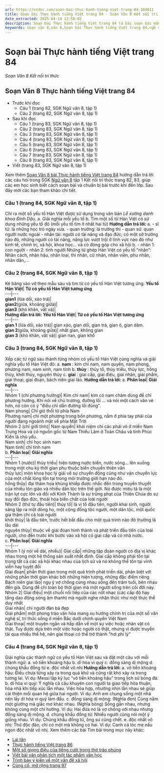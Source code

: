```yaml
---
url: https://vndoc.com/soan-bai-thuc-hanh-tieng-viet-trang-84-304011
title: Soạn bài Thực hành tiếng Việt trang 84 - Soạn Văn 8 Kết nối tri thức - VnDoc.com
date_extracted: 2025-04-14 12:50:02
description: Soạn bài Thực hành tiếng Việt trang 84 là bài soạn bài mẫu thuộc chương trình Ngữ văn lớp 8 KNTT học kì 1. Mời các bạn cùng tham khảo bài soạn để chuẩn bị cho bài học sắp tới của mình.
keywords: soạn văn 8,văn 8,Soạn bài Thực hành tiếng Việt trang 84,ngữ văn 8,soan van 8,soạn văn lớp 8,giải văn 8,soạn văn 8 tập 1,soạn văn 8 Thực hành tiếng Việt trang 84,soạn văn 8 kết nối tri thức,văn 8 chân trời sáng tạo,ngữ văn 8 kết nối tri thức,Thực hành tiếng Việt trang 84,soạn bài Thực hành tiếng Việt trang 84 lớp 8,soạn văn 8 kntt,văn 8 kết nối tri thức,thực hành tiếng việt lớp 8 trang 84 ngắn nhất,thực hành tiếng việt lớp 8 trang 84
---
```


# Soạn bài Thực hành tiếng Việt trang 84
 _Soạn Văn 8 Kết nối tri thức_
## Soạn Văn 8 Thực hành tiếng Việt trang 84
  * Trước khi đọc
    * Câu 1 \(trang 82, SGK Ngữ văn 8, tập 1\)
    * Câu 2 \(trang 82, SGK Ngữ văn 8, tập 1\)
  * Sau khi đọc
    * Câu 1 \(trang 83, SGK Ngữ văn 8, tập 1\)
    * Câu 2 \(trang 83, SGK Ngữ văn 8, tập 1\)
    * Câu 3 \(trang 83, SGK Ngữ văn 8, tập 1\)
    * Câu 4 \(trang 83, SGK Ngữ văn 8, tập 1\)
    * Câu 5 \(trang 83, SGK Ngữ văn 8, tập 1\)
    * Câu 6 \(trang 83, SGK Ngữ văn 8, tập 1\)
    * Câu 7 \(trang 83, SGK Ngữ văn 8, tập 1\)
    * Câu 8 \(trang 83, SGK Ngữ văn 8, tập 1\)
  * Viết \(trang 83, SGK Ngữ văn 8, tập 1\)

Xem thêm
[Soạn Văn 8 bài Thực hành tiếng Việt trang 84](<https://vndoc.com/soan-bai-thuc-hanh-tieng-viet-trang-84-304011>) hướng dẫn trả lời các câu hỏi trong SGK [Ngữ văn 8](<https://vndoc.com/ngu-van-lop8>) tập 1 Kết nối tri thức trang 82, 83, giúp các em học sinh biết cách soạn bài và chuẩn bị bài trước khi đến lớp. Sau đây mời các bạn tham khảo chi tiết.
### **Câu 1 \(trang 84, SGK Ngữ văn 8, tập 1\)**
Chỉ ra một số yếu tố Hán Việt được sử dụng trong văn bản _Lễ xướng danh khoa Đinh Dậu_.
a. Giải nghĩa mỗi yếu tố
b. Tìm một số từ Hán Việt có sử dụng những yếu tố đó \(mỗi yếu tố tìm ít nhất hai từ\)
**Hướng dẫn trả lời:**
a.
\- sĩ tử: là những học trò ngày xưa.
\- quan trường: là trường thi
\- quan sứ: quan người nước ngoài
\- nhân tài: người có tài năng và đạo đức; có một sở trường nào đó, những người có tài năng, năng lực vượt trội ở lĩnh vực nào đó như kinh tế, chính trị, xã hội, khoa học... và có đóng góp cho xã hội
b.
\- nhân 1: con người
\- nhân 2: tình người
Những từ ghép Hán Việt có yếu tố “nhân”: Nhân cách, nhân hậu, nhân loại, thi nhân, cử nhân, nhân viên, phu nhân, nhân dân,...
### **Câu 2 \(trang 84, SGK Ngữ văn 8, tập 1\)**
Kẻ bảng vào vở theo mẫu sau và tìm từ có yếu tố Hán Việt tương ứng:
**Yếu tố Hán Việt**| **Từ có yếu tố Hán Việt tương ứng**  
---|---  
**gian1** \(lừa dối, xảo trá\)|   
**gian2**\(giữa, khoảng giữa\)|   
**gian3** \(khó khăn, vất vả\)|   
**Hướng dẫn trả lời:**
**Yếu tố Hán Việt**| **Từ có yếu tố Hán Việt tương ứng**  
---|---  
**gian 1** \(lừa dối, xảo trá\)| gian xảo, gian dối, gian trá, gian ô, gian dâm.  
**gian 2**\(giữa, khoảng giữa\)| nhất gian, không gian  
**gian 3** \(khó khăn, vất vả\)| gian nan, gian khổ  
### **Câu 3 \(trang 84, SGK Ngữ văn 8, tập 1\)**
Xếp các từ ngữ sau thành từng nhóm có yếu tố Hán Việt cùng nghĩa và giải nghĩa yếu tố Hán Việt đó:
a. **nam** : kim chỉ nam, nam quyền, nam phong, phương nam, nam sinh, nam tính
b. **thủy** : thủy tổ, thủy triều, thủy lực, hồng thủy, khởi thủy, nguyên thủy
c. **giai** : giai cấp, giai điệu, giai nhân, giai phẩm, giai thoại, giai đoạn, bách niên giai lão.
**Hướng dẫn trả lời:**
a.
**Phân loại**| **Giải nghĩa**  
---|---  
Nhóm 1 \(chỉ phương hướng\)| Kim chỉ nam| kim có nam châm dùng để chỉ phương hướng. Khi nói về chủ trương, đường lối … và nói một cách văn vẻ hơn, nó còn có ý "điều chỉ dẫn đường lối đúng".  
Nam phong| Chỉ gió thổi từ phía Nam  
Phương nam| chỉ một phương trong bốn phương, nằm ở phía tay phải của người đang ngoảnh mặt về phía Mặt Trời  
Nhóm 2 \(chỉ giới tính\)| Nam quyền| khái niệm chỉ các phái võ ở miền Nam Trung Hoa và có nguồn gốc từ Nam Thiếu Lâm ở Toàn Châu và tỉnh Phúc Kiến là chủ yếu.  
Nam sinh| chỉ học sinh nam  
Nam tính| chỉ tính nam  
b.
**Phân loại**| **Giải nghĩa**  
---|---  
Nhóm 1 \(nước\)| thủy triều| hiện tượng nước biển, nước sông... lên xuống trong một chu kỳ thời gian phụ thuộc biến chuyển thiên văn  
thủy lực| môn khoa học lý giải về sự chuyển động cũng như vận chuyển lực của một chất lỏng tồn tại trong môi trường giới hạn nào đó.  
hồng thủy| đại thảm họa khủng khiếp được nhắc đến trong truyền thuyết của nhiều tôn giáo và nhiều dân tộc trên thế giới. Nó được miêu tả là một trận lụt cực lớn và đối với Kinh Thánh là sự trừng phạt của Thiên Chúa do sự suy đồi đạo đức, thoái hóa biến chất của loài người  
Nhóm 2 \(thứ tự đầu tiên\)| thủy tổ| là vị tổ đầu tiên, người khai sinh, người sáng lập ra một dòng họ, một cộng đồng tộc người, một dân tộc, một quốc gia thậm chí cả loài người  
khởi thủy| là đầu tiên, trước hết bắt đầu cho một quá trình nào đó thường là lâu dài  
nguyên thủy| thuộc về giai đoạn hình thành và phát triển đầu tiên của loài người, cho đến trước khi bước vào xã hội có giai cấp và có nhà nước.  
c.
**Phân loại**| **Giải nghĩa**  
---|---  
Nhóm 1 \(ý nói về dài, nhiều\)| Giai cấp| những tập đoàn người có địa vị khác nhau trong một hệ thống sản xuất nhất định. Giai cấp không phải tồn tại trong tất cả các xã hội khác nhau của lịch sử và nó không thể tồn tại vĩnh viễn hay tuyệt đối  
Giai đoạn| phần thời gian trong một quá trình phát triển dài, phân biệt với những phần thời gian khác bởi những hiện tượng, những đặc điểm riêng  
Bách niên giai lão| ngụ ý vợ chồng cùng nhau sống đến trăm tuổi, bên nhau đến già. Dùng để chỉ toàn bộ thời gian mà một người sống trên cõi đời này.  
Nhóm 2| Giai điệu| một chuỗi nối tiếp của các nốt nhạc \(các cấp độ hay tầng dao động sóng âm thanh\) mà người nghe nhận thức như một thực thể duy nhất  
Giai nhân| chỉ người đàn bà đẹp  
Giai phẩm| một phong trào văn hóa mang xu hướng chính trị của một số văn nghệ sĩ, trí thức sống ở miền Bắc dưới chính quyền Việt Nam  
Giai thoại| một truyện ngắn và hấp dẫn về một sự việc hoặc nhân vật có thật. Tuy được dựa trên một việc hoặc người có thật, nhưng vì được truyền tải qua nhiều thế hệ, nên giai thoại có thể trở thành "hơi phi lý"  
### **Câu 4 \(trang 84, SGK Ngữ văn 8, tập 1\)**
Giải nghĩa các thành ngữ có yếu tố Hán Việt sau và đặt một câu với mỗi thành ngữ:
a. vô tiền khoáng hậu
b. dĩ hòa vi quý
c. đồng sàng dị mộng
d. chúng khẩu đồng từ
e. độc nhất vô nhị
**Hướng dẫn trả lời:**
a. vô tiền khoáng hậu: Điều chưa từng xảy ra trong quá khứ và cũng rất khó xảy ra trong tương lai.
Ví dụ: Messi lập kỷ lục “vô tiền khoáng hậu” trong lịch sử bóng đá.
b. dĩ hòa vi quý: Ý nghĩa cả câu khuyên con người ta giao tiếp hòa thuận, hòa nhã khi tiếp xúc lẫn nhau. Việc hòa hợp, nhường nhịn lẫn nhau sẽ giúp cải thiện mối quan hệ giữa hai người.
Ví dụ: Anh em chung sống một nhà nên lấy dĩ hòa vi quý làm đầu.
c. đồng sàng dị mộng: \(Nghĩa đen\) Cùng nằm một giường mà giấc mơ khác nhau. \(Nghĩa bóng\) Sống gần nhau, nhưng không cùng một chí hướng.
Ví dụ: Hai đứa nó là vợ chồng với nhau nhưng đồng sàng dị mộng.
d. chúng khẩu đồng từ: Nhiều người cùng nói một ý giống nhau.
Ví dụ: Chúng khẩu đồng từ, ông sư cũng chết.
e. độc nhất vô nhị: Thứ độc đáo, chỉ có một mà không có hai.
Ví dụ: Canh cá lóc mẹ nấu ngon độc nhất vô nhị.
Xem thêm các bài Tìm bài trong mục này khác:
  * [Lai tân](</soan-bai-lai-tan-304015>)
  * [Thực hành tiếng Việt trang 86](</soan-bai-thuc-hanh-tieng-viet-trang-86-304016>)
  * [Một số giọng điệu của tiếng cười trong thơ trào phúng ](</soan-bai-mot-so-giong-dieu-cua-tieng-cuoi-trong-tho-trao-phung-304017>)
  * [Viết bài văn phân tích một tác phẩm văn học](</soan-bai-viet-bai-van-phan-tich-mot-tac-pham-van-hoc-304019>)
  * [Trình bày ý kiến về một vấn đề xã hội](</soan-bai-trinh-bay-y-kien-ve-mot-van-de-xa-hoi-ket-noi-tri-thuc-304020>)
  * [Củng cố, mở rộng trang 97](</soan-bai-cung-co-mo-rong-trang-97-304040>)

